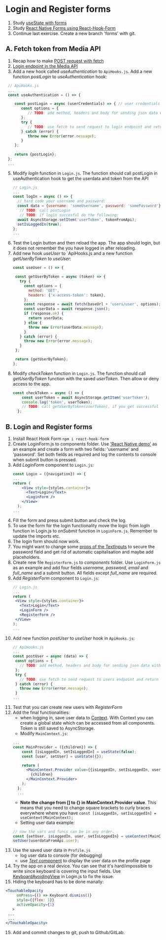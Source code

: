 # Login and Register forms

1. Study [useState with forms](https://www.youtube.com/watch?v=R7T5GQLxRD4)
2. Study [React Native Forms using React-Hook-Form](https://www.akashmittal.com/react-native-forms-using-react-hook-form/)
3. Continue last exercise. Create a new branch 'forms' with git.

## A. Fetch token from Media API

1. Recap how to make [POST request with fetch](https://developer.mozilla.org/en-US/docs/Web/API/Fetch_API/Using_Fetch#Supplying_request_options)
2. [Login endpoint in the Media API](http://media.mw.metropolia.fi/wbma/docs/#api-Authentication-PostAuth)
3. Add a new hook called _useAuthentication_ to `ApiHooks.js`. Add a new function _postLogin_ to _useAuthentication_ hook:
  ```jsx harmony
   // ApiHooks.js
   ...
   const useAuthentication = () => {
  
      const postLogin = async (userCredentials) => { // user credentials format: {username: 'someUsername', password: 'somePassword'}
         const options = {
            // TODO: add method, headers and body for sending json data with POST
         };
         try {
            // TODO: use fetch to send request to login endpoint and return the result as json, handle errors with try/catch and response.ok
         } catch (error) {
            throw new Error(error.message);
         }
      };
      
      return {postLogin};
   };
   ...
  ```
5. Modify _logIn_ function in `Login.js`. The function should call postLogin in useAuthentication hook to get the userdata and token from the API
   ```jsx harmony
   // Login.js
   ...
   const logIn = async () => {
     // hard code your username and password:
     const data = {username: 'someUsername', password: 'somePassword'};
      // TODO: call postLogin
      // TODO: if login succesful do the following:
     await AsyncStorage.setItem('userToken', tokenFromApi);
     setIsLoggedIn(true);
   };
   ...
   ```
6. Test the Login button and then reload the app. The app should login, but it does not remember the you have logged in after reloading.
7. Add new hook _useUser_ to `ApiHooks.js and a new function _getUserByToken_ to _useUser_:
   ```jsx
   const useUser = () => {
   
    const getUserByToken = async (token) => {
      try {
        const options = {
          method: 'GET',
          headers: {'x-access-token': token},
        };
        const response = await fetch(baseUrl + 'users/user', options);
        const userData = await response.json();
        if (response.ok) {
          return userData;
        } else {
          throw new Error(userData.message);
        }
      } catch (error) {
        throw new Error(error.message);
      }
    };
   
    return {getUserByToken};
   };
   ```
8. Modify _checkToken_ function in `Login.js`. The function should call _getUserByToken_ function with the saved _userToken_. Then allow or deny access to the app.
   ```jsx
   const checkToken = async () => {
       const userToken = await AsyncStorage.getItem('userToken');
       console.log('token', userToken);
       // TODO: call getUserByToken(userToken), if you get successful result, set isLoggedIn to true and navigate to Tabs
     };
   ```

## B. Login and Register forms  
 
1. Install React Hook Form `npm i react-hook-form`
1. Create LoginForm.js to components folder. Use ['React Native demo'](https://react-hook-form.com/get-started#ReactNative) as an example and create a form with two fields: 'username' and 'password'. Set both fields as required and log the contents to console when submit button is pressed.
2. Add _LoginForm_ component to `Login.js`:
    ```jsx harmony
    const Login = ({navigation}) => {
    ...   
    return (
        <View style={styles.container}>
          <Text>Login</Text>
          <LoginForm />
        </View>
      );
   ...
   ```
3. Fill the form and press submit button and check the log.
4. To use the form for the login functionality move the logic from _logIn_ function in Login.js to _onSubmit_ function in `LoginForm.js`. Remember to update the imports etc.
5. The login form should now work.
6. You might want to change some [props of the TextInputs](https://reactnative.dev/docs/textinput#props) to secure the password field and get rid of automatic capitalisation and maybe add placeholders.
7. Create new file `RegisterForm.js` to _components_ folder. Use `LoginForm.js` as an example and add four fields _username, password, email_ and _full_name_ and a submit button. All fields except _full_name_ are required.
8. Add _RegisterForm_ component to `Login.js`:
   ```jsx
   // Login.js
   ...
   return (
    <View style={styles.container}>
      <Text>Login</Text>
      <LoginForm />
      <RegisterForm />
    </View>
   );
   ...
   ```
9. Add new function _postUser_ to _useUser_ hook in `ApiHooks.js`: 
   ```jsx
   // ApiHooks.js
   ...
   const postUser = async (data) => {
    const options = {
      // TODO: add method, headers and body for sending json data with POST
    };
    try {
      // TODO: use fetch to send request to users endpoint and return the result as json, handle errors with try/catch and response.ok
    } catch (error) {
      throw new Error(error.message);
    }
   ...
   ```
10. Test that you can create new users with _RegisterForm_
11. Add the final functionalities:
    * when logging in, save user data to [Context](https://upmostly.com/tutorials/how-to-use-the-usecontext-hook-in-react). With Context you can create a global state which can be accessed from all components. Token is still saved to AsyncStorage.
    * Modify `MainContext.js`:
    ```jsx
    ...
    const MainProvider = ({children}) => {
        const [isLoggedIn, setIsLoggedIn] = useState(false);
        const [user, setUser] = useState({});
    
        return (
          <MainContext.Provider value={{isLoggedIn, setIsLoggedIn, user, setUser}}>
            {children}
          </MainContext.Provider>
        );
      };
      ...
      ```
    * <b>Note the change from [] to {} in MainContext.Provider value</b>. This means that you need to change square brackets to curly braces everywhere where you have `const [isLoggedIn, setIsLoggedIn] = useContext(MainContext);`
    * Setting user data example:
    ```javascript
    // now the vars and funcs can be in any order.
    const {setUser, isLoggedIn, user, setIsLoggedIn} = useContext(MainContext);
    setUser(userdataFromApi.user); 
    ```
12. Use the saved user data in `Profile.js`
    - log user data to console (for debugging)
    - use [_Text_ component](https://reactnative.dev/docs/text) to display the user data on the profile page
13. Try the app on a real device. You can see that it's hard/impossible to write since keyboard is covering the input fields. Use [KeyboardAvoidingView](https://reactnative.dev/docs/keyboardavoidingview) in Login.js to fix the issue. 
14. Hiding the keyboard has to be done manally:
   ```jsx
   <TouchableOpacity
        onPress={() => Keyboard.dismiss()}
        style={{flex: 1}}
        activeOpacity={1}
      >
    ...
    ...
   </TouchableOpacity>
   ```
15. Add and commit changes to git, push to Github/GitLab.
